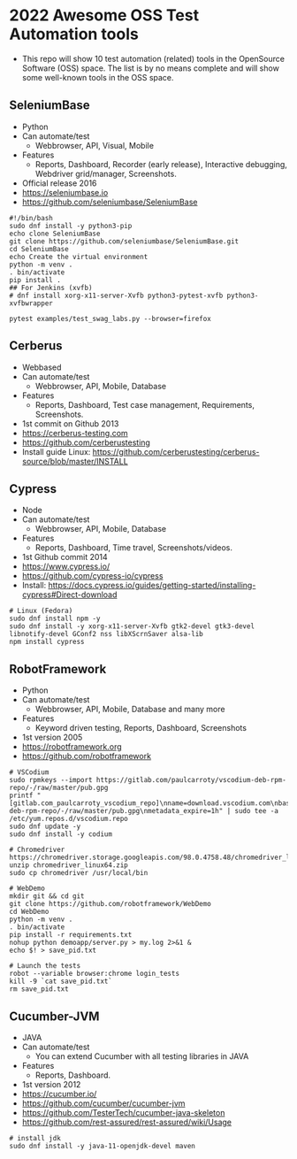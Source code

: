 # 2022 Awesome OSS Test Automation tools 
- This repo will show 10 test automation (related) tools in the OpenSource Software (OSS) space. The list is by no means complete and will show some well-known tools in the OSS space.

## SeleniumBase
- Python
- Can automate/test
    - Webbrowser, API, Visual, Mobile
- Features
    - Reports, Dashboard, Recorder (early release), Interactive debugging, Webdriver grid/manager, Screenshots.
- Official release 2016
- https://seleniumbase.io
- https://github.com/seleniumbase/SeleniumBase

```
#!/bin/bash
sudo dnf install -y python3-pip 
echo clone SeleniumBase
git clone https://github.com/seleniumbase/SeleniumBase.git
cd SeleniumBase
echo Create the virtual environment
python -m venv . 
. bin/activate 
pip install . 
## For Jenkins (xvfb)
# dnf install xorg-x11-server-Xvfb python3-pytest-xvfb python3-xvfbwrapper
```

```
pytest examples/test_swag_labs.py --browser=firefox
```

## Cerberus
- Webbased
- Can automate/test
    - Webbrowser, API, Mobile, Database
- Features
    - Reports, Dashboard, Test case management, Requirements, Screenshots.
- 1st commit on Github 2013
- https://cerberus-testing.com
- https://github.com/cerberustesting
- Install guide Linux: https://github.com/cerberustesting/cerberus-source/blob/master/INSTALL

## Cypress
- Node
- Can automate/test
    - Webbrowser, API, Mobile, Database
- Features
    - Reports, Dashboard, Time travel, Screenshots/videos.
- 1st Github commit 2014
- https://www.cypress.io/
- https://github.com/cypress-io/cypress
- Install: https://docs.cypress.io/guides/getting-started/installing-cypress#Direct-download

```
# Linux (Fedora)
sudo dnf install npm -y 
sudo dnf install -y xorg-x11-server-Xvfb gtk2-devel gtk3-devel libnotify-devel GConf2 nss libXScrnSaver alsa-lib
npm install cypress
```

## RobotFramework
- Python
- Can automate/test
    - Webbrowser, API, Mobile, Database and many more
- Features
    - Keyword driven testing, Reports, Dashboard, Screenshots
- 1st version 2005
- https://robotframework.org
- https://github.com/robotframework
```
# VSCodium
sudo rpmkeys --import https://gitlab.com/paulcarroty/vscodium-deb-rpm-repo/-/raw/master/pub.gpg
printf "[gitlab.com_paulcarroty_vscodium_repo]\nname=download.vscodium.com\nbaseurl=https://download.vscodium.com/rpms/\nenabled=1\ngpgcheck=1\nrepo_gpgcheck=1\ngpgkey=https://gitlab.com/paulcarroty/vscodium-deb-rpm-repo/-/raw/master/pub.gpg\nmetadata_expire=1h" | sudo tee -a /etc/yum.repos.d/vscodium.repo
sudo dnf update -y 
sudo dnf install -y codium
```
```
# Chromedriver 
https://chromedriver.storage.googleapis.com/98.0.4758.48/chromedriver_linux64.zip
unzip chromedriver_linux64.zip 
sudo cp chromedriver /usr/local/bin
```
```
# WebDemo
mkdir git && cd git
git clone https://github.com/robotframework/WebDemo
cd WebDemo
python -m venv .
. bin/activate
pip install -r requirements.txt 
nohup python demoapp/server.py > my.log 2>&1 &
echo $! > save_pid.txt
```
```
# Launch the tests
robot --variable browser:chrome login_tests
kill -9 `cat save_pid.txt`
rm save_pid.txt
```

## Cucumber-JVM
- JAVA
- Can automate/test
    - You can extend Cucumber with all testing libraries in JAVA 
- Features
    - Reports, Dashboard.
- 1st version 2012
- https://cucumber.io/
- https://github.com/cucumber/cucumber-jvm
- https://github.com/TesterTech/cucumber-java-skeleton
- https://github.com/rest-assured/rest-assured/wiki/Usage

```
# install jdk 
sudo dnf install -y java-11-openjdk-devel maven 
```






